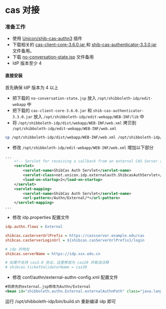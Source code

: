 # cas 对接

### 准备工作
- 使用 [Unicon/shib-cas-authn3](https://github.com/Unicon/shib-cas-authn3) 插件
- 下载相关的 [cas-client-core-3.6.0.jar
](https://eac.cloud.sh.edu.cn/download/cas-client-core-3.6.0.jar) 和 [shib-cas-authenticator-3.3.0.jar
](https://eac.cloud.sh.edu.cn/download/shib-cas-authenticator-3.3.0.jar)文件备用。
- 下载 [no-conversation-state.jsp](https://eac.cloud.sh.edu.cn/download/no-conversation-state.jsp) 文件备用
- IdP 版本至少 4

#### 直接安装
首先确保 IdP 版本为 4 以上
- 把下载的 `no-conversation-state.jsp` 放入 `/opt/shibboleth-idp/edit-webapp` 中
- 把下载的 `cas-client-core-3.6.0.jar` 和 `shib-cas-authenticator-3.3.0.jar` 放入 `/opt/shibboleth-idp/edit-webapp/WEB-INF/lib` 中
- 将 `/opt/shibboleth-idp/dist/webapp/WEB-INF/web.xml` 拷贝到 `/opt/shibboleth-idp/edit-webapp/WEB-INF/web.xml`

```bash
cp /opt/shibboleth-idp/dist/webapp/WEB-INF/web.xml /opt/shibboleth-idp/edit-webapp/WEB-INF/web.xml
```

- 修改 `/opt/shibboleth-idp/edit-webapp/WEB-INF/web.xml` 增加以下部分

```xml
...
    <!-- Servlet for receiving a callback from an external CAS Server and continues the IdP login flow -->
    <servlet>
        <servlet-name>ShibCas Auth Servlet</servlet-name>
        <servlet-class>net.unicon.idp.externalauth.ShibcasAuthServlet</servlet-class>
        <load-on-startup>2</load-on-startup>
    </servlet>
    <servlet-mapping>
        <servlet-name>ShibCas Auth Servlet</servlet-name>
        <url-pattern>/Authn/External/*</url-pattern>
    </servlet-mapping>
...
```
- 修改 idp.properties 配置文件

```ini
idp.authn.flows = External

shibcas.casServerUrlPrefix = https://cassserver.example.edu/cas
shibcas.casServerLoginUrl = ${shibcas.casServerUrlPrefix}/login

# idp 的地址
shibcas.serverName = https://idp.xxx.edu.cn

# 如果不支持 cas3.0 协议，这里修改为 cas20 并取消注释
# shibcas.ticketValidatorName = cas30
```
- 修改 conf/authn/external-authn-config.xml 配置文件

```xml
#将原先的external.jsp修改为Authn/External
<bean id="shibboleth.authn.External.externalAuthnPath" class="java.lang.String" c:_0="contextRelative:Authn/External" />
```
运行 /opt/shibboleth-idp/bin/build.sh 重新编译 idp 即可

